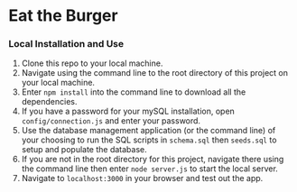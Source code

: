 # Eat the Burger

### Local Installation and Use
1. Clone this repo to your local machine.
2. Navigate using the command line to the root directory of this project on your local machine.
3. Enter `npm install` into the command line to download all the dependencies.
4. If you have a password for your mySQL installation, open `config/connection.js` and enter your password.
5. Use the database management application (or the command line) of your choosing to run the SQL scripts in `schema.sql` then `seeds.sql` to setup and populate the database.
6. If you are not in the root directory for this project, navigate there using the command line then enter `node server.js` to start the local server.
7. Navigate to `localhost:3000` in your browser and test out the app.

